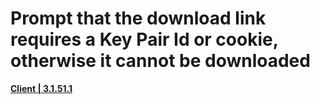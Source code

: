 # Prompt that the download link requires a Key Pair Id or cookie, otherwise it cannot be downloaded
**[Client | 3.1.51.1](https://osbetadownload.yuanshen.com/client_app/download/beta_pc/20220927134823_kEQbFJShHBdJLxNz/GenshinImpact_3.0.51.1_beta.zip)**
